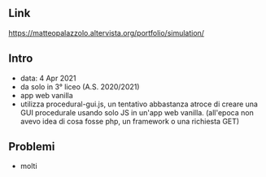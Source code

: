 ## Link
https://matteopalazzolo.altervista.org/portfolio/simulation/

## Intro
- data: 4 Apr 2021
- da solo in 3° liceo (A.S. 2020/2021)
- app web vanilla
- utilizza procedural-gui.js, un tentativo abbastanza atroce di creare una GUI procedurale usando solo JS in un'app web vanilla. (all'epoca non avevo idea di cosa fosse php, un framework o una richiesta GET)

## Problemi
- molti

